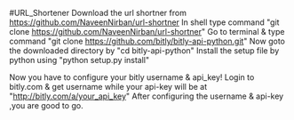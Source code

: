 #URL_Shortener
Download the url shortner from https://github.com/NaveenNirban/url-shortner
In shell type command "git clone https://github.com/NaveenNirban/url-shortner"
Go to terminal & type command "git clone https://github.com/bitly/bitly-api-python.git"
Now goto the downloaded directory by "cd bitly-api-python"
Install the setup file by python using "python setup.py install"

Now you have to configure your bitly username & api_key!
Login to bitly.com & get username while your api-key will be at "http://bitly.com/a/your_api_key"
After configuring the username & api-key ,you are good to go.
